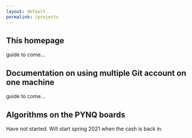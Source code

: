 ```yaml
---
layout: default
permalink: /projects
---
```


## This homepage

guide to come...

## Documentation on using multiple Git account on one machine

guide to come...

## Algorithms on the PYNQ boards

Have not started. Will start spring 2021 when the cash is back in.
